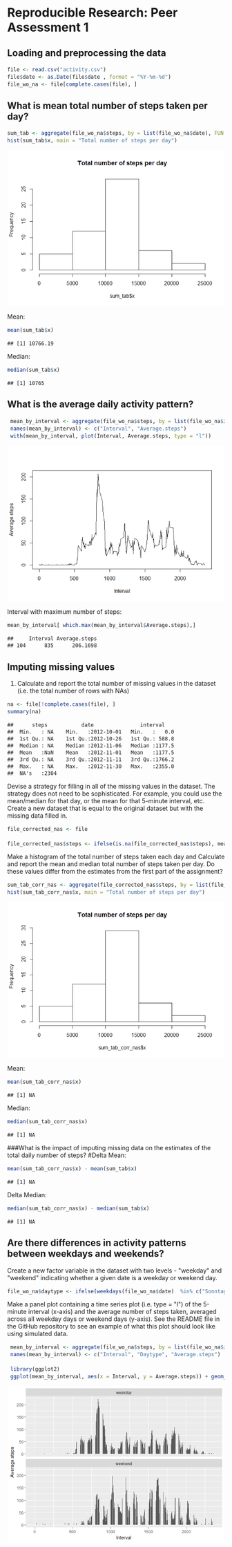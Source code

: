 # Reproducible Research:  Peer Assessment 1


## Loading and preprocessing the data

```r
file <- read.csv("activity.csv")
file$date <- as.Date(file$date , format = "%Y-%m-%d")
file_wo_na <- file[complete.cases(file), ]
```



## What is mean total number of steps taken per day?

```r
sum_tab <- aggregate(file_wo_na$steps, by = list(file_wo_na$date), FUN = "sum")
hist(sum_tab$x, main = "Total number of steps per day")
```

![](PA1_template_files/figure-html/unnamed-chunk-2-1.png)<!-- -->

Mean:

```r
mean(sum_tab$x)
```

```
## [1] 10766.19
```

Median:

```r
median(sum_tab$x)
```

```
## [1] 10765
```


## What is the average daily activity pattern?

```r
 mean_by_interval <- aggregate(file_wo_na$steps, by = list(file_wo_na$interval), FUN = "mean")
 names(mean_by_interval) <- c("Interval", "Average.steps")
 with(mean_by_interval, plot(Interval, Average.steps, type = "l"))
```

![](PA1_template_files/figure-html/unnamed-chunk-5-1.png)<!-- -->

Interval with maximum number of steps:


```r
mean_by_interval[ which.max(mean_by_interval$Average.steps),]
```

```
##     Interval Average.steps
## 104      835      206.1698
```


## Imputing missing values

1. Calculate and report the total number of missing values in the dataset (i.e. the total number of rows with NAs)


```r
na <- file[!complete.cases(file), ]
summary(na)
```

```
##      steps           date               interval     
##  Min.   : NA    Min.   :2012-10-01   Min.   :   0.0  
##  1st Qu.: NA    1st Qu.:2012-10-26   1st Qu.: 588.8  
##  Median : NA    Median :2012-11-06   Median :1177.5  
##  Mean   :NaN    Mean   :2012-11-01   Mean   :1177.5  
##  3rd Qu.: NA    3rd Qu.:2012-11-11   3rd Qu.:1766.2  
##  Max.   : NA    Max.   :2012-11-30   Max.   :2355.0  
##  NA's   :2304
```

Devise a strategy for filling in all of the missing values in the dataset. The strategy does not need to be sophisticated. For example, you could use the mean/median for that day, or the mean for that 5-minute interval, etc.
Create a new dataset that is equal to the original dataset but with the missing data filled in.


```r
file_corrected_nas <- file

file_corrected_nas$steps <- ifelse(is.na(file_corrected_nas$steps), mean_by_interval[mean_by_interval$Interval == file_corrected_nas$interval, 2], file_corrected_nas$steps)
```
Make a histogram of the total number of steps taken each day and Calculate and report the mean and median total number of steps taken per day. Do these values differ from the estimates from the first part of the assignment? 


```r
sum_tab_corr_nas <- aggregate(file_corrected_nas$steps, by = list(file_corrected_nas$date), FUN = "sum")
hist(sum_tab_corr_nas$x, main = "Total number of steps per day")
```

![](PA1_template_files/figure-html/unnamed-chunk-9-1.png)<!-- -->

Mean:

```r
mean(sum_tab_corr_nas$x)
```

```
## [1] NA
```

Median:

```r
median(sum_tab_corr_nas$x)
```

```
## [1] NA
```


###What is the impact of imputing missing data on the estimates of the total daily number of steps?
#Delta Mean:

```r
mean(sum_tab_corr_nas$x) - mean(sum_tab$x)
```

```
## [1] NA
```


Delta Median:

```r
median(sum_tab_corr_nas$x) - median(sum_tab$x)
```

```
## [1] NA
```

## Are there differences in activity patterns between weekdays and weekends?

Create a new factor variable in the dataset with two levels - "weekday" and "weekend" indicating whether a given date is a weekday or weekend day.


```r
file_wo_na$daytype <- ifelse(weekdays(file_wo_na$date)  %in% c("Sonntag", "Sammstag"), 'weekend', 'weekday')
```




Make a panel plot containing a time series plot (i.e. type = "l") of the 5-minute interval (x-axis) and the average number of steps taken, averaged across all weekday days or weekend days (y-axis). See the README file in the GitHub repository to see an example of what this plot should look like using simulated data.

```r
 mean_by_interval <- aggregate(file_wo_na$steps, by = list(file_wo_na$interval, file_wo_na$daytype), FUN = "mean")
 names(mean_by_interval) <- c("Interval", "Daytype", "Average.steps")
 
 library(ggplot2)
 ggplot(mean_by_interval, aes(x = Interval, y = Average.steps)) + geom_bar(stat = "identity") + facet_wrap(~Daytype, nrow=2)
```

![](PA1_template_files/figure-html/unnamed-chunk-15-1.png)<!-- -->


